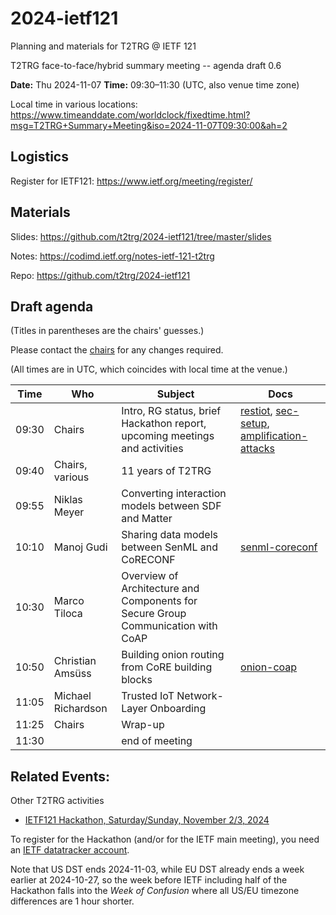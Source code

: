 # 2024-ietf121
Planning and materials for T2TRG @ IETF 121

T2TRG face-to-face/hybrid summary meeting -- agenda draft 0.6

**Date:** Thu 2024-11-07
**Time:** 09:30–11:30 (UTC, also venue time zone)

Local time in various locations: https://www.timeanddate.com/worldclock/fixedtime.html?msg=T2TRG+Summary+Meeting&iso=2024-11-07T09:30:00&ah=2

## Logistics

Register for IETF121: <https://www.ietf.org/meeting/register/>

## Materials

Slides: <https://github.com/t2trg/2024-ietf121/tree/master/slides>

Notes: <https://codimd.ietf.org/notes-ietf-121-t2trg>

Repo: <https://github.com/t2trg/2024-ietf121>

## Draft agenda

(Titles in parentheses are the chairs' guesses.)

Please contact the [chairs][] for any changes required.

(All times are in UTC, which coincides with local time at the venue.)

|  Time | Who                | Subject                                                                          | Docs |
|-------|--------------------|----------------------------------------------------------------------------------|------|
| 09:30 | Chairs             | Intro, RG status, brief Hackathon report, upcoming meetings and activities       | [restiot][], [sec-setup][], [amplification-attacks][]     |
| 09:40 | Chairs, various    | 11 years of T2TRG                                                                |      |
| 09:55 | Niklas Meyer       | Converting interaction models between SDF and Matter                             |      |
| 10:10 | Manoj Gudi         | Sharing data models between SenML and CoRECONF                                   | [senml-coreconf][]     |
| 10:30 | Marco Tiloca       | Overview of Architecture and Components for Secure Group Communication with CoAP |      |
| 10:50 | Christian Amsüss   | Building onion routing from CoRE building blocks                                 | [onion-coap][]     |
| 11:05 | Michael Richardson | Trusted IoT Network-Layer Onboarding                                             |      |
| 11:25 | Chairs             | Wrap-up                                                                          |      |
| 11:30 |                    | end of meeting                                                                   |      |

[WISHI]: https://github.com/t2trg/wishi/wiki/Agenda-items
[restiot]: https://tools.ietf.org/html/draft-irtf-t2trg-rest-iot
[chairs]: mailto:t2trg-chairs@irtf.org
[iotschemacg]: https://www.w3.org/community/iotschema/
[W3CWoT]: https://www.w3.org/WoT/
[idevid]: https://tools.ietf.org/html/draft-richardson-t2trg-idevid-considerations-01
[senml-coreconf]: https://www.ietf.org/archive/id/draft-gudi-t2trg-senml-as-coreconf-00.html
[onion-coap]: https://www.ietf.org/archive/id/draft-amsuess-t2trg-onion-coap-02.html
[sec-setup]: https://www.ietf.org/archive/id/draft-irtf-t2trg-security-setup-iot-devices-03.html'
[amplification-attacks]: https://www.ietf.org/archive/id/draft-irtf-t2trg-amplification-attacks-03.html

## Related Events:

Other T2TRG activities

* [IETF121 Hackathon, Saturday/Sunday, November 2/3, 2024][Hackathon]

To register for the Hackathon (and/or for the IETF main meeting), you
need an [IETF datatracker account][dt-create].

[dt-create]: https://datatracker.ietf.org/accounts/create/

[Hackathon]: https://www.ietf.org/meeting/hackathons/121-hackathon/
[Hackathon-reg]: https://www.ietf.org/meeting/hackathons/121-hackathon/

Note that US DST ends 2024-11-03, while EU DST already ends a week
earlier at 2024-10-27, so the week before IETF including half of the
Hackathon falls into the *Week of Confusion* where all US/EU timezone
differences are 1 hour shorter.
